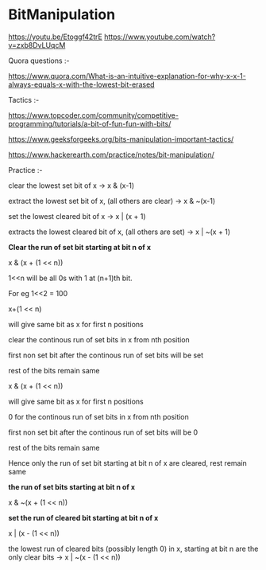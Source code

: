 # BitManipulation

https://youtu.be/Etoggf42trE
https://www.youtube.com/watch?v=zxb8DvLUqcM

Quora questions :-

https://www.quora.com/What-is-an-intuitive-explanation-for-why-x-x-1-always-equals-x-with-the-lowest-bit-erased

Tactics :-

https://www.topcoder.com/community/competitive-programming/tutorials/a-bit-of-fun-fun-with-bits/

https://www.geeksforgeeks.org/bits-manipulation-important-tactics/

https://www.hackerearth.com/practice/notes/bit-manipulation/

Practice :-

clear the lowest set bit of x -> x & (x-1)

extract the lowest set bit of x, (all others are clear) -> x & ~(x-1)

set the lowest cleared bit of x -> x | (x + 1)

extracts the lowest cleared bit of x, (all others are set) -> x | ~(x + 1)

**Clear the run of set bit starting at bit n of x** 

x & (x + (1 << n))

1<<n will be all 0s with 1 at (n+1)th bit.

For eg 1<<2 = 100

x+(1 << n)

will give same bit as x for first n positions

clear the continous run of set bits in x from nth position

first non set bit after the continous run of set bits  will be set

rest of the bits remain same

x & (x + (1 << n))

will give same bit as x for first n positions

0 for the continous run of set bits in x from nth position

first non set bit after the continous run of set bits will be 0

rest of the bits remain same

Hence only the run of set bit starting at bit n of x are cleared, rest remain same

**the run of set bits starting at bit n of x**

x & ~(x + (1 << n))

**set the run of cleared bit starting at bit n of x**

x | (x - (1 << n))

the lowest run of cleared bits (possibly length 0) in x, starting at bit n are the only clear bits -> x | ~(x - (1 << n))
